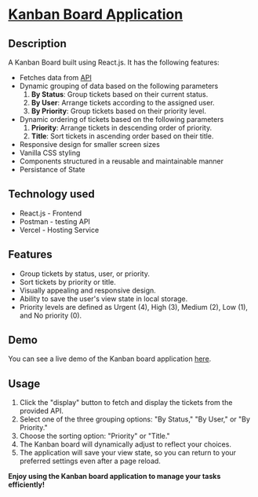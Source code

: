 # [Kanban Board Application](https://kanban-board-frontend-kk.vercel.app)


## Description

A Kanban Board built using React.js. It has the following features:
- Fetches data from [API](https://api.quicksell.co/v1/internal/frontend-assignment )
- Dynamic grouping of data based on the following parameters
  1. **By Status**: Group tickets based on their current status.
  2. **By User**: Arrange tickets according to the assigned user.
  3. **By Priority**: Group tickets based on their priority level.
- Dynamic ordering of tickets based on the following parameters
  1. **Priority**: Arrange tickets in descending order of priority.
  2. **Title**: Sort tickets in ascending order based on their title.
- Responsive design for smaller screen sizes
- Vanilla CSS styling
- Components structured in a reusable and maintainable manner
- Persistance of State


## Technology used

- React.js - Frontend
- Postman - testing API
- Vercel - Hosting Service


## Features

- Group tickets by status, user, or priority.
- Sort tickets by priority or title.
- Visually appealing and responsive design.
- Ability to save the user's view state in local storage.
- Priority levels are defined as Urgent (4), High (3), Medium (2), Low (1), and No priority (0).


## Demo

You can see a live demo of the Kanban board application [here](https://kanban-board-frontend-kk.vercel.app).


## Usage

1. Click the "display" button to fetch and display the tickets from the provided API.
2. Select one of the three grouping options: "By Status," "By User," or "By Priority."
3. Choose the sorting option: "Priority" or "Title."
4. The Kanban board will dynamically adjust to reflect your choices.
5. The application will save your view state, so you can return to your preferred settings even after a page reload.


**Enjoy using the Kanban board application to manage your tasks efficiently!**
